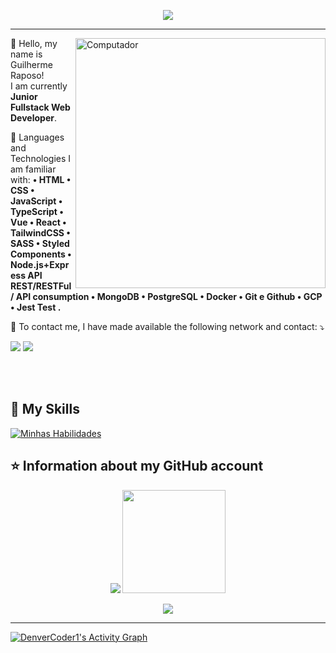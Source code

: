 <p align="center"> 
  <img src="https://profile-counter.glitch.me/Gui1703/count.svg" />
</p>

<hr>

<img src="https://raw.githubusercontent.com/MicaelliMedeiros/micaellimedeiros/master/image/computer-illustration.png" min-width="400px" max-width="400px" width="400px" align="right" alt="Computador">

<p align="left"> 
  💜 Hello, my name is Guilherme Raposo! <br>
  I am currently <strong>Junior Fullstack Web Developer</strong>.<br>
</p>

<p align="left">
  🦄 Languages and Technologies I am familiar with: <strong>
• HTML 
• CSS 
• JavaScript 
• TypeScript 
• Vue 
• React 
• TailwindCSS 
• SASS 
• Styled Components 
• Node.js+Express API REST/RESTFul / API consumption 
• MongoDB 
• PostgreSQL 
• Docker 
• Git e Github 
• GCP 
• Jest Test 
  .</strong>
</p>

<p align="left">
  💌 To contact me, I have made available the following network and contact: ⤵️
</p>

<p align="left">
  <a href="https://www.linkedin.com/in/guilherme-raposo-3a2130190/" alt="Linkedin">
  <img src="https://img.shields.io/badge/-Linkedin-0e76a8?style=flat-square&logo=Linkedin&logoColor=white&link=" /></a>

  <a href="https://wa.me/message/RG7W3NLJ22BXL1" alt="WhatsApp">
  <img src="https://img.shields.io/badge/-WhatsApp-25d366?style=flat-square&labelColor=25d366&logo=whatsapp&logoColor=white&link="/></a>

</p>

<br><br>

## 🚀 My Skills <br>

[![Minhas Habilidades](https://skillicons.dev/icons?i=react,vue,javascript,typescript,tailwind,styledcomponents,sass,nodejs,mongodb,postgres,docker,gcp,jest)](https://skillicons.dev)

## ⭐ Information about my GitHub account

  <p align="center" >
 
   <img src="https://github-readme-stats.vercel.app/api/top-langs/?username=Gui1703&layout=compact&theme=dracula"/>
  
   <img src="https://github-readme-streak-stats.herokuapp.com/?user=Gui1703&theme=dracula&count_private=true&show_icons=true&title_color=6e40c9&icon_color=6e40c9&line_height=10" height ="165"/>
  <br/>
</p>
 
  <p align="center" >
    <img src="https://github-profile-trophy.vercel.app/?username=Gui1703&row=1&theme=dracula"/>
  <br/>
</p>

<hr>
<a href="https://github.com/ashutosh00710/github-readme-activity-graph"><img alt="DenverCoder1's Activity Graph" src="https://activity-graph.herokuapp.com/graph?username=Gui1703&bg_color=1F222E&color=F8D866&line=F85D7F&point=FFFFFF&hide_border=true" /></a>
